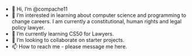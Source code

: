 - 👋 Hi, I’m @compache11
- 👀 I’m interested in learning about computer science and programming to change careers. I am currently a constitutional, human rights and legal policy lawyer. 
- 🌱 I’m currently learning CS50 for Lawyers.
- 💞️ I’m looking to collaborate on starter projects.
- 📫 How to reach me - please message me here.

<!---
compache11/compache11 is a ✨ special ✨ repository because its `README.md` (this file) appears on your GitHub profile.
You can click the Preview link to take a look at your changes.
--->
